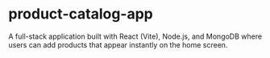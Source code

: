 # product-catalog-app
A full-stack application built with React (Vite), Node.js, and MongoDB where users can add products that appear instantly on the home screen.
